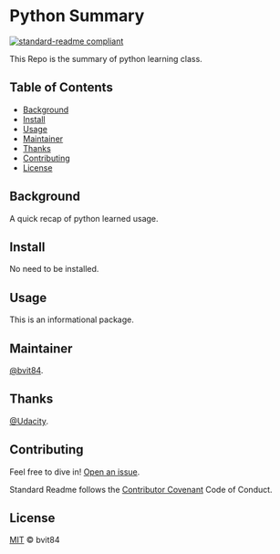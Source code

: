<!-- Full readme standard here: https://github.com/RichardLitt/standard-readme -->
# Python Summary

[![standard-readme compliant](https://img.shields.io/badge/readme%20style-standard-brightgreen.svg?style=flat-square)](https://github.com/RichardLitt/standard-readme)

This Repo is the summary of python learning class.

## Table of Contents

- [Background](#background)
- [Install](#install)
- [Usage](#usage)
- [Maintainer](#maintainer)
- [Thanks](#thanks)
- [Contributing](#contributing)
- [License](#license)

## Background

A quick recap of python learned usage.

## Install

No need to be installed.

## Usage

This is an informational package.


## Maintainer

[@bvit84](https://github.com/bvit84).

## Thanks

[@Udacity](https://udacity.com).

## Contributing

Feel free to dive in! [Open an issue](https://github.com/bvit84/pythonSummary/issues).

Standard Readme follows the [Contributor Covenant](http://contributor-covenant.org/version/1/3/0/) Code of Conduct.

## License

[MIT](LICENSE) © bvit84
